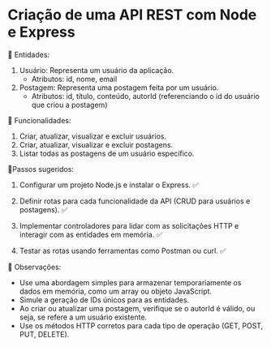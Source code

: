# Criação de uma API REST com Node e Express

🧷 Entidades:

1. Usuário: Representa um usuário da aplicação.
   - Atributos: id, nome, email
2. Postagem: Representa uma postagem feita por um usuário.
   - Atributos: id, título, conteúdo, autorId (referenciando o id do usuário que criou a postagem)

🧷 Funcionalidades:

1. Criar, atualizar, visualizar e excluir usuários.
2. Criar, atualizar, visualizar e excluir postagens.
3. Listar todas as postagens de um usuário específico.

🔻Passos sugeridos:

1. Configurar um projeto Node.js e instalar o Express. ✅

2. Definir rotas para cada funcionalidade da API (CRUD para usuários e postagens). ✅

3. Implementar controladores para lidar com as solicitações HTTP e interagir com as entidades em memória. ✅

4. Testar as rotas usando ferramentas como Postman ou curl. ✅

🌱 Observações:

- Use uma abordagem simples para armazenar temporariamente os dados em memória, como um array ou objeto JavaScript.
- Simule a geração de IDs únicos para as entidades.
- Ao criar ou atualizar uma postagem, verifique se o autorId é válido, ou seja, se refere a um usuário existente.
- Use os métodos HTTP corretos para cada tipo de operação (GET, POST, PUT, DELETE).
